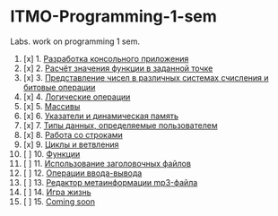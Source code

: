 # ITMO-Programming-1-sem
Labs. work on programming 1 sem.

1. [x] 1. [Разработка консольного приложения](#)
2. [x] 2. [Расчёт значения функции в заданной точке](#)
3. [x] 3. [Представление чисел в различных системах счисления и битовые операции](#)
4. [x] 4. [Логические операции](#)
5. [x] 5. [Массивы](#)
6. [x] 6. [Указатели и динамическая память](#)
7. [x] 7. [Типы данных, определяемые пользователем](#)
8. [x] 8. [Работа со строками](#)
9. [x] 9. [Циклы и ветвления](https://github.com/geySerP/ITMO-Programming-1-sem/tree/master/Lab%209)
10. [ ] 10. [Функции](#)
11. [ ] 11. [Использование заголовочных файлов](#)
12. [ ] 12. [Операции ввода-вывода](#)
13. [ ] 13. [Редактор метаинформации mp3-файла](#)
14. [ ] 14. [Игра жизнь](#)
15. [ ] 15. [Coming soon](#)
